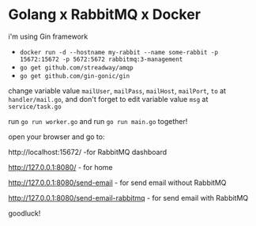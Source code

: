 # Golang x RabbitMQ x Docker

i'm using Gin framework

- ``docker run -d --hostname my-rabbit --name some-rabbit -p 15672:15672 -p 5672:5672 rabbitmq:3-management``
- ``go get github.com/streadway/amqp``
- ``go get github.com/gin-gonic/gin``

change variable value `mailUser`, `mailPass`, `mailHost`, `mailPort`, `to` at ``handler/mail.go``,
and don't forget to edit variable value `msg` at `service/task.go`

run `go run worker.go` and run `go run main.go` together!

open your browser and go to:

http://localhost:15672/ -for RabbitMQ dashboard

http://127.0.0.1:8080/ - for home

http://127.0.0.1:8080/send-email - for send email without RabbitMQ

http://127.0.0.1:8080/send-email-rabbitmq - for send email with RabbitMQ


goodluck!
